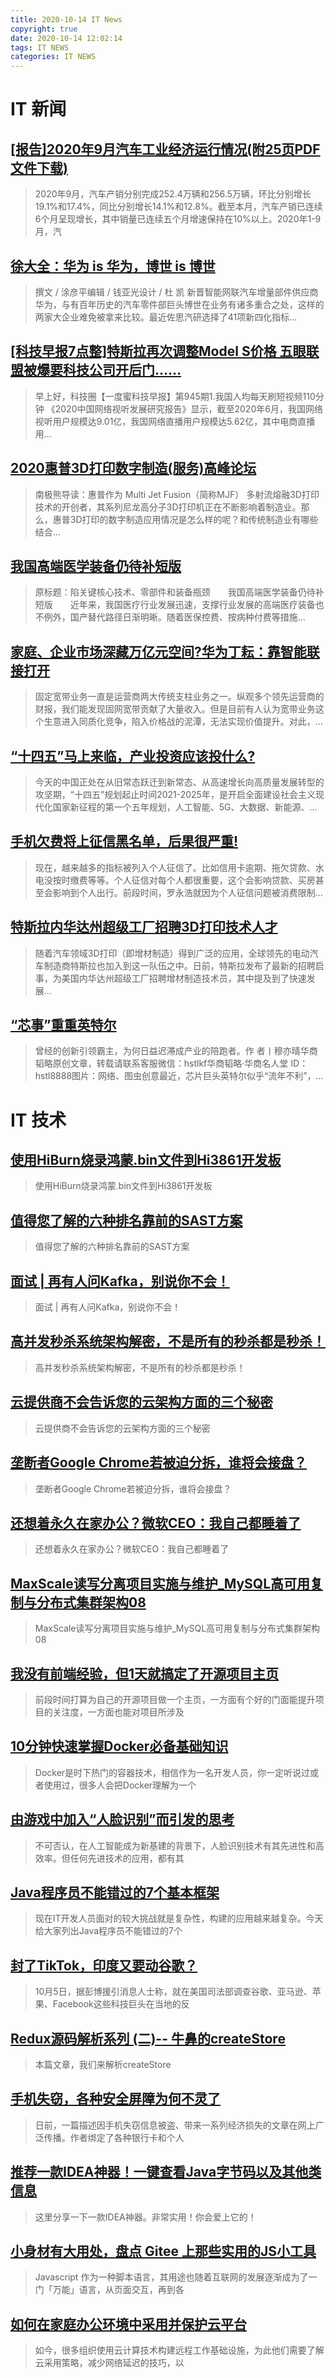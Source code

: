 ```yaml
---
title: 2020-10-14 IT News
copyright: true
date: 2020-10-14 12:02:14
tags: IT NEWS
categories: IT NEWS
---
```

# IT 新闻 
 ## [\[报告\]2020年9月汽车工业经济运行情况(附25页PDF文件下载)](http://mp.weixin.qq.com/s?src=11&timestamp=1602648004&ver=2643&signature=lePtVF6ekt9g*s9eNoBtyAvRJwkBdqTgzZaoscgRdvgYAEDRJZ7SJX9qjv8ByJ8l2Xnuybs3-oaF4lX3Fvi074DcCAB-ixH0srweJ-LQUYc74BYE6AhouPCAsh-IZ88L&new=1)
 > 2020年9月，汽车产销分别完成252.4万辆和256.5万辆，环比分别增长19.1%和17.4%，同比分别增长14.1%和12.8%。截至本月，汽车产销已连续6个月呈现增长，其中销量已连续五个月增速保持在10%以上。2020年1-9月，汽
 ## [徐大全：华为 is 华为，博世 is 博世](http://mp.weixin.qq.com/s?src=11&timestamp=1602648004&ver=2643&signature=KTdl8XYnuplkwNhyFCE8TIj7ZMOTzYXqGpwvh8NUk9Kqi1Ws35FQ8uVbYYAz99hxJB*wMQJqnm68CFtdivHdYBOBSGtOGOGCEbgdQEOa597CogTueQsO1VGyaWLZ8vGI&new=1)
 > 撰文 / 涂彦平编辑 / 钱亚光设计 / 杜   凯 新晋智能网联汽车增量部件供应商华为，与有百年历史的汽车零件部巨头博世在业务有诸多重合之处，这样的两家大企业难免被拿来比较。最近佐思汽研选择了41项新四化指标...
 ## [\[科技早报7点整\]特斯拉再次调整Model S价格 五眼联盟被爆要科技公司开后门……](http://mp.weixin.qq.com/s?src=11&timestamp=1602648004&ver=2643&signature=Vc7afQnvhjB6mthVvYIk8JhtuntgXD2oYBEHot6NeG9UXuNfARMMwJy8xyaBGnR*i3SZOeODhMy1w0AHzEuO4ipCVLiwWVWxQK7eAPSqGZkmPLv8DxeqcNDQS2gc8OgE&new=1)
 > 早上好，科技圈【一度蜜科技早报】第945期1.我国人均每天刷短视频110分钟 《2020中国网络视听发展研究报告》显示，截至2020年6月，我国网络视听用户规模达9.01亿，我国网络直播用户规模达5.62亿，其中电商直播用...
 ## [2020惠普3D打印数字制造(服务)高峰论坛](http://mp.weixin.qq.com/s?src=11&timestamp=1602648004&ver=2643&signature=73lg*4utREJT7ExDU4vWwUdfmmcDIamzety8PQY0hP*W8C5tP01EdnJBP522eMikcplemsvel6xMn5xPjiVltOZmX5KL2iANuRmqqjy2QQqtBqqJHF6zqKScTW40Rc*L&new=1)
 > 南极熊导读：惠普作为 Multi Jet Fusion（简称MJF） 多射流熔融3D打印技术的开创者，其系列尼龙高分子3D打印机正在不断影响着制造业。那么，惠普3D打印的数字制造应用情况是怎么样的呢？和传统制造业有哪些结合...
 ## [我国高端医学装备仍待补短版](http://mp.weixin.qq.com/s?src=11&timestamp=1602648004&ver=2643&signature=LAYhPcKNLGhaOXOYVhBkqGse4eiA-UDKkJN5rDIeqze7a3HpNDxcI5cqsIdKMx5H6DijqusfYQyo*wA3*APN38DJnRT96Aruoin6dmXUBvI=&new=1)
 > 原标题：陷关键核心技术、零部件和装备瓶颈　　我国高端医学装备仍待补短版　　近年来，我国医疗行业发展迅速，支撑行业发展的高端医疗装备也不例外，国产替代路径日渐明晰。随着医保控费、按病种付费等措施...
 ## [家庭、企业市场深藏万亿元空间?华为丁耘：靠智能联接打开](http://mp.weixin.qq.com/s?src=11&timestamp=1602648004&ver=2643&signature=hpAhvLycrNyAjMxQ*UxQBtaAegsfHpJctTBS-g*CAZXBlewKo7nOfMawCW42om2EnVjlWaqQiFJP6EtRybKVjYGhZIl8dnGeenDZpr6KyUDGXYYPYHEmEGW9ZD-Hwrog&new=1)
 > 固定宽带业务一直是运营商两大传统支柱业务之一。纵观多个领先运营商的财报，我们能发现固网宽带贡献了大量收入。但是目前有人认为宽带业务这个生意进入同质化竞争，陷入价格战的泥潭，无法实现价值提升。对此，...
 ## [“十四五”马上来临，产业投资应该投什么?](http://mp.weixin.qq.com/s?src=11&timestamp=1602648004&ver=2643&signature=AytlhbrOTUVuG-EUv7uNodcHSawX8oKDF50p*URZ0Dcvx8*ab-vZX5WDh6qOX6qJRgOPay75QklFMyJ7OxAXkDFhWa6Qc7u8T27-c*CX2l7sbRi5gchmRzaYJbekdwaQ&new=1)
 > 今天的中国正处在从旧常态跃迁到新常态、从高速增长向高质量发展转型的攻坚期，“十四五”规划起止时间2021-2025年，是开启全面建设社会主义现代化国家新征程的第一个五年规划，人工智能、5G、大数据、新能源、...
 ## [手机欠费将上征信黑名单，后果很严重!](http://mp.weixin.qq.com/s?src=11&timestamp=1602648004&ver=2643&signature=9nykUrdTDcqMrrtcGK-hLWY50LhWwPtxGjnZX3QJmuuuhh1z1K*gYPx5hK8NpMfDzZ0RG9tbWjdPE9hWHObgTGleIVs4QuwN2roHA-Zc4za9Fl9dyDp2jtjg5teeqOAV&new=1)
 > 现在，越来越多的指标被列入个人征信了。比如信用卡逾期、拖欠贷款、水电没按时缴费等等。个人征信对每个人都很重要，这个会影响贷款、买房甚至会影响到个人出行。前段时间，罗永浩就因为个人征信问题被消费限制...
 ## [特斯拉内华达州超级工厂招聘3D打印技术人才](http://mp.weixin.qq.com/s?src=11&timestamp=1602648004&ver=2643&signature=vVRZEloHpInM0uRZk9navxtbH6FPWHf4HhpYmSLHlecBtT88fWAJv4MesECg7tm2lrpW7S2Klz7B*kJCnLAfD36dGbCjJ5shYxx7TlrTSbTPYvGbVKXyN7wD*XzjJfdL&new=1)
 > 随着汽车领域3D打印（即增材制造）得到广泛的应用，全球领先的电动汽车制造商特斯拉也加入到这一队伍之中。日前，特斯拉发布了最新的招聘启事，为美国内华达州超级工厂招聘增材制造技术员，其中提及到了快速发展...
 ## [“芯事”重重英特尔](http://mp.weixin.qq.com/s?src=11&timestamp=1602648004&ver=2643&signature=62cWkPb1ytB6uYSSYxZdbDidzx*hqomUZlB7*Y0w*1q45TaEogT9XFJVpogpnzYaFybhNQkM89xSXvDfzp3WpjFdJrqYEUTnq0fxkmoXCWNTSlFpWh-D5*Dj9fd8ZlD-&new=1)
 > 曾经的创新引领霸主，为何日益迟滞成产业的陪跑者。作 者丨穆亦晴华商韬略原创文章，转载请联系客服微信：hstlkf华商韬略·华商名人堂 ID：hstl8888图片：网络、图虫创意最近，芯片巨头英特尔似乎“流年不利”，...
# IT 技术 
 ## [使用HiBurn烧录鸿蒙.bin文件到Hi3861开发板](http://os.51cto.com/art/202010/628508.htm)
 > 使用HiBurn烧录鸿蒙.bin文件到Hi3861开发板
 ## [值得您了解的六种排名靠前的SAST方案](http://netsecurity.51cto.com/art/202010/628331.htm)
 > 值得您了解的六种排名靠前的SAST方案
 ## [面试 | 再有人问Kafka，别说你不会！](http://developer.51cto.com/art/202010/628501.htm)
 > 面试 | 再有人问Kafka，别说你不会！
 ## [高并发秒杀系统架构解密，不是所有的秒杀都是秒杀！](http://developer.51cto.com/art/202010/628487.htm)
 > 高并发秒杀系统架构解密，不是所有的秒杀都是秒杀！
 ## [云提供商不会告诉您的云架构方面的三个秘密](http://cloud.51cto.com/art/202010/628318.htm)
 > 云提供商不会告诉您的云架构方面的三个秘密
 ## [垄断者Google Chrome若被迫分拆，谁将会接盘？](http://news.51cto.com/art/202010/628522.htm)
 > 垄断者Google Chrome若被迫分拆，谁将会接盘？
 ## [还想着永久在家办公？微软CEO：我自己都睡着了](http://news.51cto.com/art/202010/628458.htm)
 > 还想着永久在家办公？微软CEO：我自己都睡着了
 ## [MaxScale读写分离项目实施与维护_MySQL高可用复制与分布式集群架构08](http://fellow.51cto.com/art/202008/623596.htm?qd=51ctojrzd)
 > MaxScale读写分离项目实施与维护_MySQL高可用复制与分布式集群架构08
 ## [我没有前端经验，但1天就搞定了开源项目主页](http://news.51cto.com/art/202010/628549.htm)
 > 前段时间打算为自己的开源项目做一个主页，一方面有个好的门面能提升项目的关注度，一方面也能对项目所涉及
 ## [10分钟快速掌握Docker必备基础知识](http://developer.51cto.com/art/202010/628555.htm)
 > Docker是时下热门的容器技术，相信作为一名开发人员，你一定听说过或者使用过，很多人会把Docker理解为一个
 ## [由游戏中加入“人脸识别”而引发的思考](http://ai.51cto.com/art/202010/628546.htm)
 > 不可否认，在人工智能成为新基建的背景下，人脸识别技术有其先进性和高效率。但任何先进技术的应用，都有其
 ## [Java程序员不能错过的7个基本框架](http://developer.51cto.com/art/202010/628545.htm)
 > 现在IT开发人员面对的较大挑战就是复杂性，构建的应用越来越复杂。今天给大家列出Java程序员不能错过的7个
 ## [封了TikTok，印度又要动谷歌？](http://news.51cto.com/art/202010/628551.htm)
 > 10月5日，据彭博援引消息人士称，就在美国司法部调查谷歌、亚马逊、苹果、Facebook这些科技巨头在当地的反
 ## [Redux源码解析系列 (二)-- 牛鼻的createStore](http://developer.51cto.com/art/202010/628547.htm)
 > 本篇文章，我们来解析createStore
 ## [手机失窃，各种安全屏障为何不灵了](http://netsecurity.51cto.com/art/202010/628542.htm)
 > 日前，一篇描述因手机失窃信息被盗、带来一系列经济损失的文章在网上广泛传播。作者绑定了各种银行卡和个人
 ## [推荐一款IDEA神器！一键查看Java字节码以及其他类信息](http://news.51cto.com/art/202010/628553.htm)
 > 这里分享一下一款IDEA神器。非常实用！你会爱上它的！
 ## [小身材有大用处，盘点 Gitee 上那些实用的JS小工具](http://developer.51cto.com/art/202010/628538.htm)
 > Javascript 作为一种脚本语言，其用途也随着互联网的发展逐渐成为了一门「万能」语言，从页面交互，再到各
 ## [如何在家庭办公环境中采用并保护云平台](http://cloud.51cto.com/art/202010/628533.htm)
 > 如今，很多组织使用云计算技术构建远程工作基础设施，为此他们需要了解云采用策略，减少网络延迟的技巧，以

    